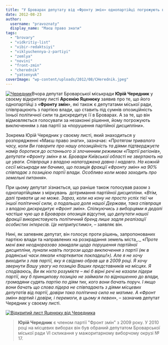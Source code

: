 ```yaml
---
title: "У Броварах депутату від «Фронту змін» однопартійці погрожують виключенням з партії за відмову співпрацювати з владою"
date: 2012-08-23
author: 
  username: "pravoznaty"
  display_name: "Маєш право знати"
tags: 
  - "brovary"
  - "vidkritiy-list"
  - "vibir-redaktsiyi"
  - "viklyuchennya-z-partiyi"
  - "zemlya"
  - "novini"
  - "front-zmin"
  - "cherednik"
  - "yatsenyuk"
coverImage: "wp-content/uploads/2012/08/CHerednik.jpeg"
---
```


[![](https://mpz.brovary.org/wp-content/uploads/2012/08/CHerednik.jpg "Чередник")](https://mpz.brovary.org/wp-content/uploads/2012/08/CHerednik.jpeg)Вчора депутат Броварської міськради **Юрій Чередник** у своєму відкритому листі **Арсенію Яценюку** заявив про те, що його однопартійці з «**Фронту змін**», які також є депутатами міської ради, співпрацюють з партією влади, що ставить під сумнів опозиційність їхньої політичної сили та дискредитує її в Броварах. А за те, що він відмовляється голосувати за незаконні рішення, йому погрожують виключенням з лав партії за «порушення партійної дисципліни».

Зокрема Юрій Чередник у своєму листі, який знаходиться у розпорядженні «Маєш право знати», зазначає: «_Протягом тривалого часу, коли Ви говорите про нашу опозиційність та діями підтверджуєте намір боротися до останнього зі злочинним режимом «Партії регіонів», депутати «Фронту змін» в м. Бровари Київської області не звертають на це уваги. Співпраця з владою налагоджена давно і надовго. На кожній сесії міськради ми бачимо, що позиція фракції «Фронту змін» на 90% співпадає з позицією партії влади. Особливо коли мова заходить про земельні питання_».

При цьому депутат зізнається, що раніше також голосував разом з однопартійцями з міркувань  дотримання партійної дисципліни. «_Втім, далі тривати це не може. Зараз, коли на кону не просто успіх тієї чи іншої політичної сили, а подальша доля нашої Держави, така співпраця з владою дискредитує «Фронт змін». Спілкуючись з виборцями я дедалі частіше чую що в Броварах опозиція відсутня, що депутати нашої фракції використовують політичний бренд лише задля реалізації особистих інтересів. Це неприпустимо»,_ – заявляє він.

Нині, як запевняє депутат, він голосує проти рішень, запропонованих партією влади та направлених на розкрадання земель міста_._ «_Проте мені вже неодноразово закидали щодо порушення партійної дисципліни, лунали навіть погрози щодо виключення з партії (як в  радянські часи лякали «партквиток покладеш!»). Але я не хочу виходити з лав партії, яку я свідомо обрав ще в 2009 році. Я хочу звернути Вашу увагу на позицію Ваших представників на місцях. Я сподіваюсь, Ви як ніхто розумієте – які б вірні речі не казали лідери партії, яку б принципову позицію не займали по відношенню до влади, громадяни судять партію по діям тих, кого вони бачать поруч. І якщо вони бачать що слова лідера не співпадають з діями місцевих депутатів від партії, довіри така політична сила не матиме. А «Фронт змін» вартий і довіри, і перемоги, в цьому я певен_», – зазначив депутат Чередник у своєму листі. 

[![](https://mpz.brovary.org/wp-content/uploads/2012/08/Vidkritiy-list-YAtsenyuku-vid-CHerednika.jpg "Відкритий лист Яценюку від Чередника")](https://mpz.brovary.org/wp-content/uploads/2012/08/Vidkritiy-list-YAtsenyuku-vid-CHerednika.jpg)

> **Юрій Чередник** є членом партії "Фронт змін" з 2009 року. У 2010 році на місцевих виборах він був обраний депутатом Броварської міської ради VI скликання у мажоритарному виборчому окрузі № 17.

